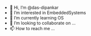 - 👋 Hi, I’m @das-dipankar
- 👀 I’m interested in EmbeddedSystems
- 🌱 I’m currently learning OS
- 💞️ I’m looking to collaborate on ...
- 📫 How to reach me ...

<!---
das-dipankar/das-dipankar is a ✨ special ✨ repository because its `README.md` (this file) appears on your GitHub profile.
You can click the Preview link to take a look at your changes.
--->
